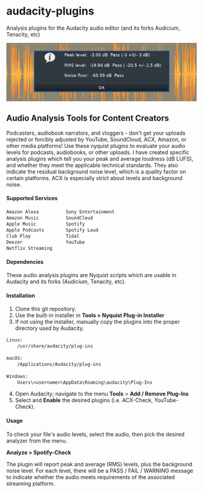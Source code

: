 # audacity-plugins
Analysis plugins for the Audacity audio editor (and its forks  Audicium, Tenacity, etc)

![Audacity Nyquist Plugins](audacity-plugin2.jpg)

## Audio Analysis Tools for Content Creators

Podcasters, audiobook narrators, and vloggers - don't get your uploads rejected or forcibly adjusted by YouTube, SoundCloud, ACX, Amazon, or other media platforms! Use these nyquist plugins to evaluate your audio levels for podcasts, audiobooks, or other uploads. I have created specific analysis plugins which tell you your peak and average loudness (dB LUFS), and whether they meet the applicable technical standards. They also indicate the residual background noise level, which is a quality factor on certain platforms. ACX is especially strict about levels and background noise.

#### Supported Services
```
Amazon Alexa          Sony Entertainment
Amazon Music          SoundCloud
Apple Music           Spotify
Apple Podcasts        Spotify Loud
Club Play             Tidal
Deezer                YouTube
Netflix Streaming
```

#### Dependencies

These audio analysis plugins are Nyquist scripts which are usable in Audacity and its forks (Audicium, Tenacity, etc).

#### Installation 

1. Clone this git repository.
2. Use the built-in installer in **Tools > Nyquist Plug-in Installer**
3. If not using the installer, manually copy the plugins into the proper directory used by Audacity.
```
Linux:
    /usr/share/audacity/plug-ins

macOS:
    /Applications/Audacity/plug-ins

Windows:
    Users\<username>\AppData\Roaming\audacity\Plug-Ins
```

4. Open Audacity; navigate to the menu **Tools** > **Add / Remove Plug-Ins**
5. Select and **Enable** the desired plugins (i.e. ACX-Check, YouTube-Check).

#### Usage 

To check your file's audio levels, select the audio, then pick the desired analyzer from the menu.

**Analyze > Spotify-Check**

The plugin will report peak and average (RMS) levels, plus the background noise level. For each level, there will be a PASS / FAIL / WARNING message to indicate whether the audio meets requirements of the associated streaming platform.
